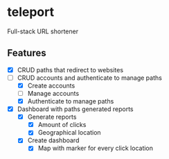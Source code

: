 # teleport

Full-stack URL shortener

## Features

- [x] CRUD paths that redirect to websites
- [ ] CRUD accounts and authenticate to manage paths
	- [x] Create accounts
	- [ ] Manage accounts
	- [x] Authenticate to manage paths
- [x] Dashboard with paths generated reports
	- [x] Generate reports
		- [x] Amount of clicks
		- [x] Geographical location
	- [x] Create dashboard
		- [x] Map with marker for every click location